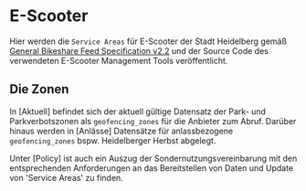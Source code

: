 # E-Scooter
Hier werden die `Service Areas` für E-Scooter der Stadt Heidelberg gemäß [General Bikeshare Feed Specification v2.2](https://github.com/NABSA/gbfs/blob/v2.2/gbfs.md) und der Source Code des verwendeten E-Scooter Management Tools veröffentlicht.

## Die Zonen
  In [Aktuell] befindet sich der aktuell gültige Datensatz der Park- und Parkverbotszonen als `geofencing_zones` für die Anbieter zum Abruf. Darüber hinaus werden in [Anlässe] Datensätze für anlassbezogene `geofencing_zones` bspw. Heidelberger Herbst abgelegt.

Unter [Policy] ist auch ein Auszug der Sondernutzungsvereinbarung mit den entsprechenden Anforderungen an das Bereitstellen von Daten und Update von 'Service Areas' zu finden.
